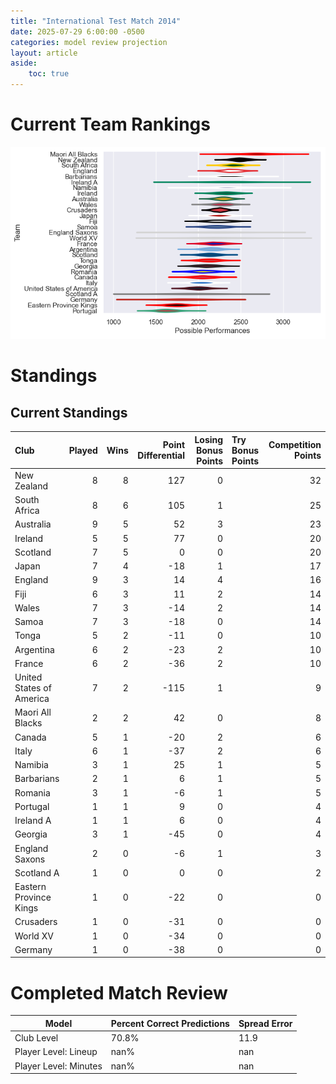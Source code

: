 ```yaml
---  
title: "International Test Match 2014"  
date: 2025-07-29 6:00:00 -0500  
categories: model review projection  
layout: article  
aside:  
    toc: true  
---
```

# Current Team Rankings


![Club Rankings](plots/rankings_International_Test_Match_2014.png)
# Standings

## Current Standings


| Club                     |   Played |   Wins |   Point Differential |   Losing Bonus Points | Try Bonus Points   |   Competition Points |
|:-------------------------|---------:|-------:|---------------------:|----------------------:|:-------------------|---------------------:|
| New Zealand              |        8 |      8 |                  127 |                     0 |                    |                   32 |
| South Africa             |        8 |      6 |                  105 |                     1 |                    |                   25 |
| Australia                |        9 |      5 |                   52 |                     3 |                    |                   23 |
| Ireland                  |        5 |      5 |                   77 |                     0 |                    |                   20 |
| Scotland                 |        7 |      5 |                    0 |                     0 |                    |                   20 |
| Japan                    |        7 |      4 |                  -18 |                     1 |                    |                   17 |
| England                  |        9 |      3 |                   14 |                     4 |                    |                   16 |
| Fiji                     |        6 |      3 |                   11 |                     2 |                    |                   14 |
| Wales                    |        7 |      3 |                  -14 |                     2 |                    |                   14 |
| Samoa                    |        7 |      3 |                  -18 |                     0 |                    |                   14 |
| Tonga                    |        5 |      2 |                  -11 |                     0 |                    |                   10 |
| Argentina                |        6 |      2 |                  -23 |                     2 |                    |                   10 |
| France                   |        6 |      2 |                  -36 |                     2 |                    |                   10 |
| United States of America |        7 |      2 |                 -115 |                     1 |                    |                    9 |
| Maori All Blacks         |        2 |      2 |                   42 |                     0 |                    |                    8 |
| Canada                   |        5 |      1 |                  -20 |                     2 |                    |                    6 |
| Italy                    |        6 |      1 |                  -37 |                     2 |                    |                    6 |
| Namibia                  |        3 |      1 |                   25 |                     1 |                    |                    5 |
| Barbarians               |        2 |      1 |                    6 |                     1 |                    |                    5 |
| Romania                  |        3 |      1 |                   -6 |                     1 |                    |                    5 |
| Portugal                 |        1 |      1 |                    9 |                     0 |                    |                    4 |
| Ireland A                |        1 |      1 |                    6 |                     0 |                    |                    4 |
| Georgia                  |        3 |      1 |                  -45 |                     0 |                    |                    4 |
| England Saxons           |        2 |      0 |                   -6 |                     1 |                    |                    3 |
| Scotland A               |        1 |      0 |                    0 |                     0 |                    |                    2 |
| Eastern Province Kings   |        1 |      0 |                  -22 |                     0 |                    |                    0 |
| Crusaders                |        1 |      0 |                  -31 |                     0 |                    |                    0 |
| World XV                 |        1 |      0 |                  -34 |                     0 |                    |                    0 |
| Germany                  |        1 |      0 |                  -38 |                     0 |                    |                    0 |



# Completed Match Review


| Model | Percent Correct Predictions | Spread Error |
| ------ | ------ | ------ |
| Club Level | 70.8% | 11.9 |
| Player Level: Lineup | nan% | nan |
| Player Level: Minutes | nan% | nan |

